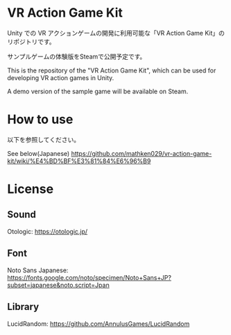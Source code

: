 # VR Action Game Kit

Unity での VR アクションゲームの開発に利用可能な「VR Action Game Kit」のリポジトリです。

サンプルゲームの体験版をSteamで公開予定です。

This is the repository of the "VR Action Game Kit", which can be used for developing VR action games in Unity.

A demo version of the sample game will be available on Steam.

# How to use

以下を参照してください。

See below(Japanese)
https://github.com/mathken029/vr-action-game-kit/wiki/%E4%BD%BF%E3%81%84%E6%96%B9

# License

## Sound

Otologic:
https://otologic.jp/

## Font

Noto Sans Japanese:
https://fonts.google.com/noto/specimen/Noto+Sans+JP?subset=japanese&noto.script=Jpan

## Library

LucidRandom:
https://github.com/AnnulusGames/LucidRandom
